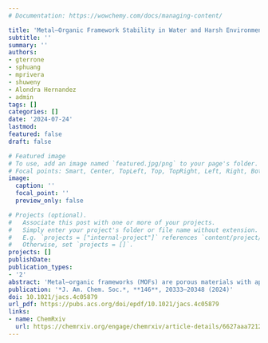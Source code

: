 ```yaml
---
# Documentation: https://wowchemy.com/docs/managing-content/

title: 'Metal–Organic Framework Stability in Water and Harsh Environments from Data-Driven Models Trained on the Diverse WS24 Data Set' 
subtitle: ''
summary: ''
authors:
- gterrone
- sphuang
- mprivera
- shuweny
- Alondra Hernandez
- admin
tags: []
categories: []
date: '2024-07-24'
lastmod: 
featured: false
draft: false

# Featured image
# To use, add an image named `featured.jpg/png` to your page's folder.
# Focal points: Smart, Center, TopLeft, Top, TopRight, Left, Right, BottomLeft, Bottom, BottomRight.
image:
  caption: ''
  focal_point: ''
  preview_only: false

# Projects (optional).
#   Associate this post with one or more of your projects.
#   Simply enter your project's folder or file name without extension.
#   E.g. `projects = ["internal-project"]` references `content/project/deep-learning/index.md`.
#   Otherwise, set `projects = []`.
projects: []
publishDate: 
publication_types:
- '2'
abstract: 'Metal–organic frameworks (MOFs) are porous materials with applications in gas separations and catalysis, but a lack of water stability often limits their practical use given the ubiquity of water. Consequently, it is useful to predict whether a MOF is water-stable before investing time and resources into synthesis. Existing heuristics for designing water-stable MOFs lack generality and limit the diversity of explored chemistry due to narrowly defined criteria. Machine learning (ML) models offer the promise to improve the generality of predictions but require data. In an improvement on previous efforts, we enlarge the available training data for MOF water stability prediction by over 400%, adding 911 MOFs with water stability labels assigned through semiautomated manuscript analysis to curate the new data set WS24. The additional data are shown to improve ML model performance (test ROC-AUC > 0.8) over diverse chemistry for the prediction of both water stability and stability in harsher acidic conditions. We illustrate how the expanded data set and models can be used with a previously developed activation stability model in combination with genetic algorithms to quickly screen ∼10,000 MOFs from a space of hundreds of thousands for candidates with multivariate stability (upon activation, in water, and in acid). We uncover metal- and geometry-specific design rules for robust MOFs. The data set and ML models developed in this work, which we disseminate through an easy-to-use web interface, are expected to contribute toward the accelerated discovery of novel, water-stable MOFs for applications such as direct air gas capture and water treatment.'
publication: '*J. Am. Chem. Soc.*, **146**, 20333–20348 (2024)'
doi: 10.1021/jacs.4c05879
url_pdf: https://pubs.acs.org/doi/epdf/10.1021/jacs.4c05879
links:
- name: ChemRxiv
  url: https://chemrxiv.org/engage/chemrxiv/article-details/6627aaa721291e5d1d7a4c59
---
```

